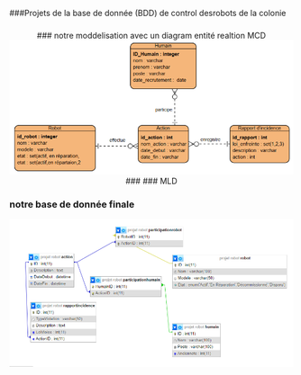 ###Projets de la base de donnée (BDD) de control desrobots de la colonie
### 
###
<p align="center">
  ### notre moddelisation avec un diagram entité realtion MCD
  <img src="assets/Capture.PNG" alt="Entity_Relation_Diagram" width="700">
  ###
  ### MLD
  
  ### notre base de donnée finale
  <img src="assets/Entity_Relation_Diagram.png" alt="Entity_Relation_Diagram2" width="700">
</p>
